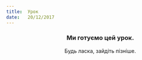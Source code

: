 ```yaml
---
title:  Урок
date:   20/12/2017
---
```


### <center>Ми готуємо цей урок.</center>
<center>Будь ласка, зайдіть пізніше.</center>